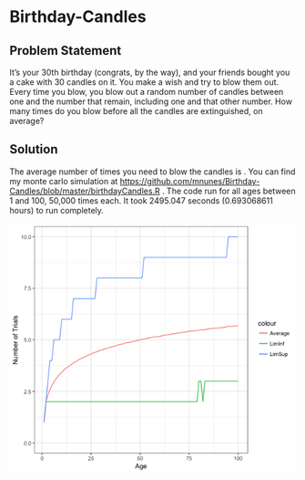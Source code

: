 # Birthday-Candles

## Problem Statement

It’s your 30th birthday (congrats, by the way), and your friends bought you a cake with 30 candles on it. You make a wish and try to blow them out. Every time you blow, you blow out a random number of candles between one and the number that remain, including one and that other number. How many times do you blow before all the candles are extinguished, on average?

## Solution

The average number of times you need to blow the candles is . You can find my monte carlo simulation at https://github.com/mnunes/Birthday-Candles/blob/master/birthdayCandles.R . The code run for all ages between 1 and 100, 50,000 times each. It took 2495.047 seconds (0.693068611 hours) to run completely.

![alt text](birthdayCandles.png "Simulation Result")
